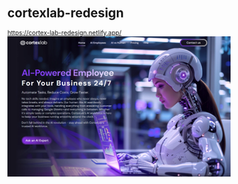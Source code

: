 # cortexlab-redesign

https://cortex-lab-redesign.netlify.app/
<img src="https://github.com/klimevtushenko/cortexlab-redesign/blob/main/%D0%97%D0%BD%D1%96%D0%BC%D0%BE%D0%BA%20%D0%B5%D0%BA%D1%80%D0%B0%D0%BD%D0%B0%202024-08-31%20125226.png" alt="cortexlab redesign" />

